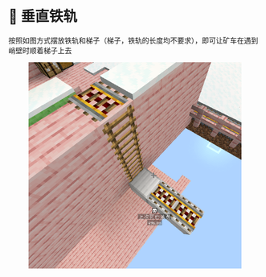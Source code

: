 # 🚠 垂直铁轨

按照如图方式摆放铁轨和梯子（梯子，铁轨的长度均不要求），即可让矿车在遇到峭壁时顺着梯子上去

<figure><img src="../.gitbook/assets/image (84).png" alt=""><figcaption></figcaption></figure>

